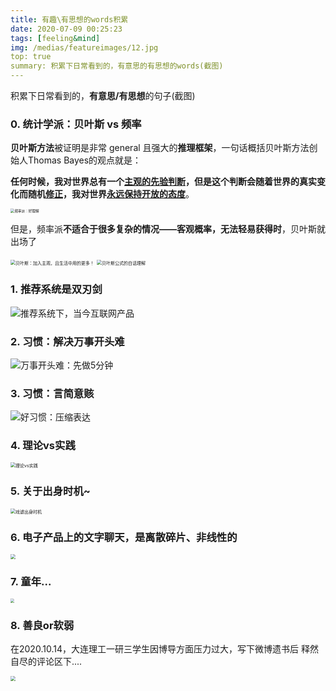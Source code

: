 ```yaml
---
title: 有趣\有思想的words积累
date: 2020-07-09 00:25:23
tags: [feeling&mind]
img: /medias/featureimages/12.jpg
top: true
summary: 积累下日常看到的，有意思的有思想的words(截图)
---
```




积累下日常看到的，**有意思/有思想**的句子(截图)



### 0. 统计学派：贝叶斯 vs 频率

**贝叶斯方法**被证明是非常 general 且强大的**推理框架**，一句话概括贝叶斯方法创始人Thomas Bayes的观点就是：

**任何时候，我对世界总有一个<u>主观的先验判断</u>，但是这个判断会随着世界的真实变化而随机<u>修正</u>，我对世界<u>永远保持开放的态度</u>**。



<img src="/Users/kenny/Library/Application Support/typora-user-images/image-20201013185802157.png" alt="频率派：好理解" style="zoom:40%;" />



但是，频率派**不适合于很多复杂的情况——客观概率，无法轻易获得时**，贝叶斯就出场了

<img src="https://tva1.sinaimg.cn/large/007S8ZIlgy1gjnmz0vds1j313s0gyn3p.jpg" alt="贝叶斯：加入主观，且生活中用的更多！" style="zoom:50%;" />

<img src="/Users/kenny/Library/Application Support/typora-user-images/image-20201013132323821.png" alt="贝叶斯公式的白话理解" style="zoom:50%;" />



### 1. 推荐系统是双刃剑

![推荐系统下，当今互联网产品](https://tva1.sinaimg.cn/large/007S8ZIlgy1ggk13ffztdj310w03sq3k.jpg)

### 2. 习惯：解决万事开头难

![万事开头难：先做5分钟](https://tva1.sinaimg.cn/large/007S8ZIlgy1gglqrm9ladj310k0880v8.jpg)



### 3. 习惯：言简意赅

![好习惯：压缩表达](https://tva1.sinaimg.cn/large/007S8ZIlgy1gglqphbyucj311y07amym.jpg)



### 4. 理论vs实践

<img src="https://tva1.sinaimg.cn/large/007S8ZIlgy1ggzr92fnejj310y0hijwy.jpg" alt="理论vs实践" style="zoom:50%;" />

### 5. 关于出身时机~

<img src="https://tva1.sinaimg.cn/large/007S8ZIlgy1ghiqjayfzrj30ny0363yp.jpg" alt="戏谑出身时机" style="zoom:50%;" />



### 6. 电子产品上的文字聊天，是离散碎片、非线性的

<img src="https://tva1.sinaimg.cn/large/007S8ZIlgy1gi25zo73thj30pg044js1.jpg" style="zoom:50%;" />

### 7. 童年...

<img src="https://tva1.sinaimg.cn/large/007S8ZIlgy1gi25zy33oyj30lf07xgn3.jpg" style="zoom:40%;" />

### 8. 善良or软弱

在2020.10.14，大连理工一研三学生因博导方面压力过大，写下微博遗书后 释然自尽的评论区下....

<img src="https://tva1.sinaimg.cn/large/007S8ZIlgy1gjouklv1xsj30qy06egnv.jpg" style="zoom:50%;" />